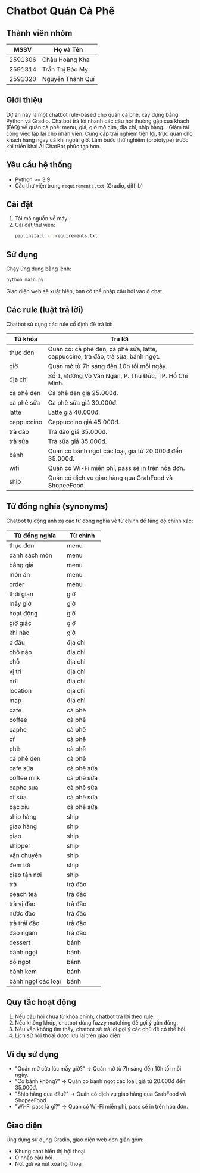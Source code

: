 # Chatbot Quán Cà Phê

## Thành viên nhóm

| MSSV    | Họ và Tên        |
| ------- | ---------------- |
| 2591306 | Châu Hoàng Kha   |
| 2591314 | Trần Thị Bảo My  |
| 2591320 | Nguyễn Thành Quí |

## Giới thiệu

Dự án này là một chatbot rule-based cho quán cà phê, xây dựng bằng Python và Gradio. Chatbot trả lời nhanh các câu hỏi thường gặp của khách (FAQ) về quán cà phê: menu, giá, giờ mở cửa, địa chỉ, ship hàng…
Giảm tải công việc lặp lại cho nhân viên.
Cung cấp trải nghiệm tiện lợi, trực quan cho khách hàng ngay cả khi ngoài giờ.
Làm bước thử nghiệm (prototype) trước khi triển khai AI ChatBot phức tạp hơn.

## Yêu cầu hệ thống

- Python >= 3.9
- Các thư viện trong `requirements.txt` (Gradio, difflib)

## Cài đặt

1. Tải mã nguồn về máy.
2. Cài đặt thư viện:
   ```bash
   pip install -r requirements.txt
   ```

## Sử dụng

Chạy ứng dụng bằng lệnh:

```bash
python main.py
```

Giao diện web sẽ xuất hiện, bạn có thể nhập câu hỏi vào ô chat.

## Các rule (luật trả lời)

Chatbot sử dụng các rule cố định để trả lời:

| Từ khóa    | Trả lời                                                                          |
| ---------- | -------------------------------------------------------------------------------- |
| thực đơn   | Quán có: cà phê đen, cà phê sữa, latte, cappuccino, trà đào, trà sữa, bánh ngọt. |
| giờ        | Quán mở từ 7h sáng đến 10h tối mỗi ngày.                                         |
| địa chỉ    | Số 1, Đường Võ Văn Ngân, P. Thủ Đức, TP. Hồ Chí Minh.                            |
| cà phê đen | Cà phê đen giá 25.000đ.                                                          |
| cà phê sữa | Cà phê sữa giá 30.000đ.                                                          |
| latte      | Latte giá 40.000đ.                                                               |
| cappuccino | Cappuccino giá 45.000đ.                                                          |
| trà đào    | Trà đào giá 35.000đ.                                                             |
| trà sữa    | Trà sữa giá 35.000đ.                                                             |
| bánh       | Quán có bánh ngọt các loại, giá từ 20.000đ đến 35.000đ.                          |
| wifi       | Quán có Wi-Fi miễn phí, pass sẽ in trên hóa đơn.                                 |
| ship       | Quán có dịch vụ giao hàng qua GrabFood và ShopeeFood.                            |

## Từ đồng nghĩa (synonyms)

Chatbot tự động ánh xạ các từ đồng nghĩa về từ chính để tăng độ chính xác:

| Từ đồng nghĩa      | Từ chính   |
| ------------------ | ---------- |
| thực đơn           | menu       |
| danh sách món      | menu       |
| bảng giá           | menu       |
| món ăn             | menu       |
| order              | menu       |
| thời gian          | giờ        |
| mấy giờ            | giờ        |
| hoạt động          | giờ        |
| giờ giấc           | giờ        |
| khi nào            | giờ        |
| ở đâu              | địa chỉ    |
| chỗ nào            | địa chỉ    |
| chỗ                | địa chỉ    |
| vị trí             | địa chỉ    |
| nơi                | địa chỉ    |
| location           | địa chỉ    |
| map                | địa chỉ    |
| cafe               | cà phê     |
| coffee             | cà phê     |
| caphe              | cà phê     |
| cf                 | cà phê     |
| phê                | cà phê     |
| cà phê đen         | cà phê     |
| cafe sữa           | cà phê sữa |
| coffee milk        | cà phê sữa |
| caphe sua          | cà phê sữa |
| cf sữa             | cà phê sữa |
| bạc xỉu            | cà phê sữa |
| ship hàng          | ship       |
| giao hàng          | ship       |
| giao               | ship       |
| shipper            | ship       |
| vận chuyển         | ship       |
| đem tới            | ship       |
| giao tận nơi       | ship       |
| trà                | trà đào    |
| peach tea          | trà đào    |
| trà vị đào         | trà đào    |
| nước đào           | trà đào    |
| trà trái đào       | trà đào    |
| đào ngâm           | trà đào    |
| dessert            | bánh       |
| bánh ngọt          | bánh       |
| đồ ngọt            | bánh       |
| bánh kem           | bánh       |
| bánh ngọt các loại | bánh       |

## Quy tắc hoạt động

1. Nếu câu hỏi chứa từ khóa chính, chatbot trả lời theo rule.
2. Nếu không khớp, chatbot dùng fuzzy matching để gợi ý gần đúng.
3. Nếu vẫn không tìm thấy, chatbot sẽ trả lời gợi ý các chủ đề có thể hỏi.
4. Lịch sử hội thoại được lưu lại trên giao diện.

## Ví dụ sử dụng

- "Quán mở cửa lúc mấy giờ?" → Quán mở từ 7h sáng đến 10h tối mỗi ngày.
- "Có bánh không?" → Quán có bánh ngọt các loại, giá từ 20.000đ đến 35.000đ.
- "Ship hàng qua đâu?" → Quán có dịch vụ giao hàng qua GrabFood và ShopeeFood.
- "Wi-Fi pass là gì?" → Quán có Wi-Fi miễn phí, pass sẽ in trên hóa đơn.

## Giao diện

Ứng dụng sử dụng Gradio, giao diện web đơn giản gồm:

- Khung chat hiển thị hội thoại
- Ô nhập câu hỏi
- Nút gửi và nút xóa hội thoại
